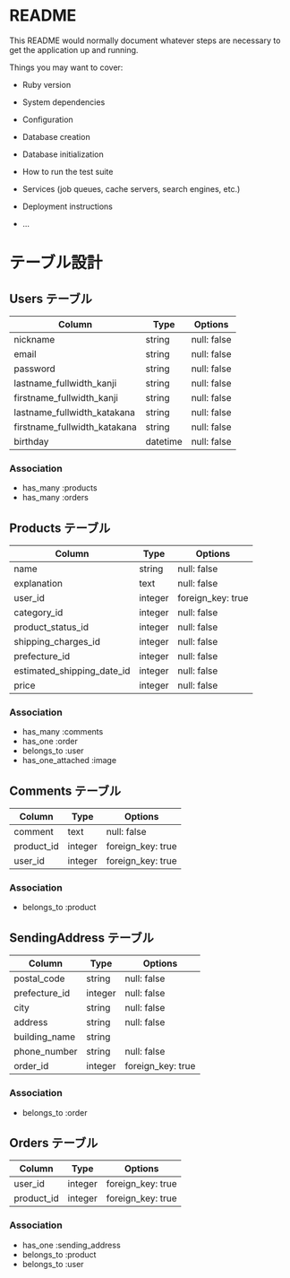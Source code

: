 # README

This README would normally document whatever steps are necessary to get the
application up and running.

Things you may want to cover:

* Ruby version

* System dependencies

* Configuration

* Database creation

* Database initialization

* How to run the test suite

* Services (job queues, cache servers, search engines, etc.)

* Deployment instructions

* ...

# テーブル設計

## Users テーブル

| Column                       | Type     | Options     |
| ---------------------------- | -------- | ----------- |
| nickname                     | string   | null: false |
| email                        | string   | null: false |
| password                     | string   | null: false |
| lastname_fullwidth_kanji     | string   | null: false |
| firstname_fullwidth_kanji    | string   | null: false |
| lastname_fullwidth_katakana  | string   | null: false |
| firstname_fullwidth_katakana | string   | null: false |
| birthday                     | datetime | null: false |

### Association

- has_many  :products
- has_many  :orders


## Products テーブル

| Column                     | Type    | Options           |
| -------------------------- | ------- | ----------------- |
| name                       | string  | null: false       |
| explanation                | text    | null: false       |
| user_id                    | integer | foreign_key: true |
| category_id                | integer | null: false       |
| product_status_id          | integer | null: false       |
| shipping_charges_id        | integer | null: false       |
| prefecture_id              | integer | null: false       |
| estimated_shipping_date_id | integer | null: false       |
| price                      | integer | null: false       |

### Association

- has_many   :comments
- has_one    :order
- belongs_to :user
- has_one_attached :image


## Comments テーブル

| Column     | Type    | Options           |
| ---------- | ------- | ----------------- |
| comment    | text    | null: false       |
| product_id | integer | foreign_key: true |
| user_id    | integer | foreign_key: true |

### Association

- belongs_to :product


## SendingAddress テーブル

| Column        | Type    | Options           |
| ------------- | ------- | ----------------- |
| postal_code   | string  | null: false       |
| prefecture_id | integer | null: false       |
| city          | string  | null: false       |
| address       | string  | null: false       |
| building_name | string  |                   |
| phone_number  | string  | null: false       |
| order_id      | integer | foreign_key: true |

### Association

- belongs_to :order


## Orders テーブル

| Column             | Type    | Options           |
| ------------------ | ------- | ----------------- |
| user_id            | integer | foreign_key: true |
| product_id         | integer | foreign_key: true |

### Association

- has_one    :sending_address
- belongs_to :product
- belongs_to :user
